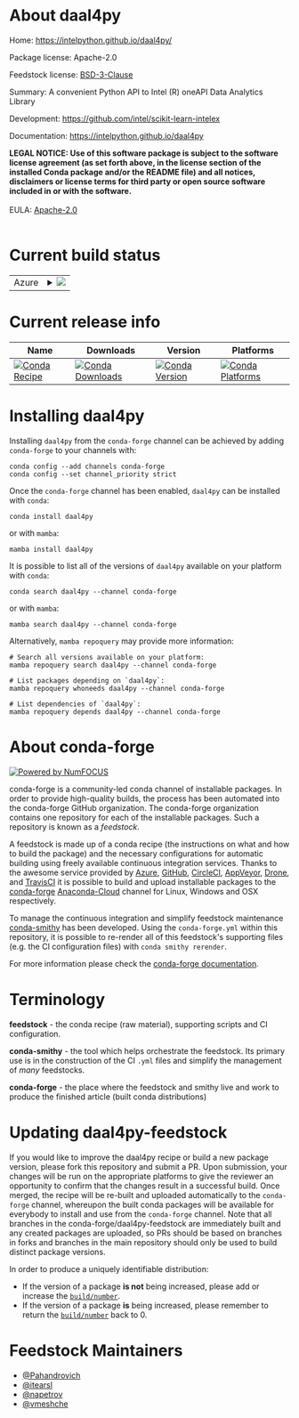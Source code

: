 About daal4py
=============

Home: https://intelpython.github.io/daal4py/

Package license: Apache-2.0

Feedstock license: [BSD-3-Clause](https://github.com/conda-forge/daal4py-feedstock/blob/main/LICENSE.txt)

Summary: A convenient Python API to Intel (R) oneAPI Data Analytics Library

Development: https://github.com/intel/scikit-learn-intelex

Documentation: https://intelpython.github.io/daal4py

<strong>LEGAL NOTICE: Use of this software package is subject to the
software license agreement (as set forth above, in the license section of
the installed Conda package and/or the README file) and all notices,
disclaimers or license terms for third party or open source software
included in or with the software.</strong>
<br/><br/>
EULA: <a href="https://opensource.org/licenses/Apache-2.0" target="_blank">Apache-2.0</a>
<br/><br/>


Current build status
====================


<table>
    
  <tr>
    <td>Azure</td>
    <td>
      <details>
        <summary>
          <a href="https://dev.azure.com/conda-forge/feedstock-builds/_build/latest?definitionId=11100&branchName=main">
            <img src="https://dev.azure.com/conda-forge/feedstock-builds/_apis/build/status/daal4py-feedstock?branchName=main">
          </a>
        </summary>
        <table>
          <thead><tr><th>Variant</th><th>Status</th></tr></thead>
          <tbody><tr>
              <td>linux_64_numpy1.19python3.7.____cpython</td>
              <td>
                <a href="https://dev.azure.com/conda-forge/feedstock-builds/_build/latest?definitionId=11100&branchName=main">
                  <img src="https://dev.azure.com/conda-forge/feedstock-builds/_apis/build/status/daal4py-feedstock?branchName=main&jobName=linux&configuration=linux_64_numpy1.19python3.7.____cpython" alt="variant">
                </a>
              </td>
            </tr><tr>
              <td>linux_64_numpy1.19python3.8.____cpython</td>
              <td>
                <a href="https://dev.azure.com/conda-forge/feedstock-builds/_build/latest?definitionId=11100&branchName=main">
                  <img src="https://dev.azure.com/conda-forge/feedstock-builds/_apis/build/status/daal4py-feedstock?branchName=main&jobName=linux&configuration=linux_64_numpy1.19python3.8.____cpython" alt="variant">
                </a>
              </td>
            </tr><tr>
              <td>linux_64_numpy1.19python3.9.____cpython</td>
              <td>
                <a href="https://dev.azure.com/conda-forge/feedstock-builds/_build/latest?definitionId=11100&branchName=main">
                  <img src="https://dev.azure.com/conda-forge/feedstock-builds/_apis/build/status/daal4py-feedstock?branchName=main&jobName=linux&configuration=linux_64_numpy1.19python3.9.____cpython" alt="variant">
                </a>
              </td>
            </tr><tr>
              <td>linux_64_numpy1.21python3.10.____cpython</td>
              <td>
                <a href="https://dev.azure.com/conda-forge/feedstock-builds/_build/latest?definitionId=11100&branchName=main">
                  <img src="https://dev.azure.com/conda-forge/feedstock-builds/_apis/build/status/daal4py-feedstock?branchName=main&jobName=linux&configuration=linux_64_numpy1.21python3.10.____cpython" alt="variant">
                </a>
              </td>
            </tr><tr>
              <td>osx_64_numpy1.19python3.7.____cpython</td>
              <td>
                <a href="https://dev.azure.com/conda-forge/feedstock-builds/_build/latest?definitionId=11100&branchName=main">
                  <img src="https://dev.azure.com/conda-forge/feedstock-builds/_apis/build/status/daal4py-feedstock?branchName=main&jobName=osx&configuration=osx_64_numpy1.19python3.7.____cpython" alt="variant">
                </a>
              </td>
            </tr><tr>
              <td>osx_64_numpy1.19python3.8.____cpython</td>
              <td>
                <a href="https://dev.azure.com/conda-forge/feedstock-builds/_build/latest?definitionId=11100&branchName=main">
                  <img src="https://dev.azure.com/conda-forge/feedstock-builds/_apis/build/status/daal4py-feedstock?branchName=main&jobName=osx&configuration=osx_64_numpy1.19python3.8.____cpython" alt="variant">
                </a>
              </td>
            </tr><tr>
              <td>osx_64_numpy1.19python3.9.____cpython</td>
              <td>
                <a href="https://dev.azure.com/conda-forge/feedstock-builds/_build/latest?definitionId=11100&branchName=main">
                  <img src="https://dev.azure.com/conda-forge/feedstock-builds/_apis/build/status/daal4py-feedstock?branchName=main&jobName=osx&configuration=osx_64_numpy1.19python3.9.____cpython" alt="variant">
                </a>
              </td>
            </tr><tr>
              <td>osx_64_numpy1.21python3.10.____cpython</td>
              <td>
                <a href="https://dev.azure.com/conda-forge/feedstock-builds/_build/latest?definitionId=11100&branchName=main">
                  <img src="https://dev.azure.com/conda-forge/feedstock-builds/_apis/build/status/daal4py-feedstock?branchName=main&jobName=osx&configuration=osx_64_numpy1.21python3.10.____cpython" alt="variant">
                </a>
              </td>
            </tr><tr>
              <td>win_64_numpy1.19python3.7.____cpython</td>
              <td>
                <a href="https://dev.azure.com/conda-forge/feedstock-builds/_build/latest?definitionId=11100&branchName=main">
                  <img src="https://dev.azure.com/conda-forge/feedstock-builds/_apis/build/status/daal4py-feedstock?branchName=main&jobName=win&configuration=win_64_numpy1.19python3.7.____cpython" alt="variant">
                </a>
              </td>
            </tr><tr>
              <td>win_64_numpy1.19python3.8.____cpython</td>
              <td>
                <a href="https://dev.azure.com/conda-forge/feedstock-builds/_build/latest?definitionId=11100&branchName=main">
                  <img src="https://dev.azure.com/conda-forge/feedstock-builds/_apis/build/status/daal4py-feedstock?branchName=main&jobName=win&configuration=win_64_numpy1.19python3.8.____cpython" alt="variant">
                </a>
              </td>
            </tr><tr>
              <td>win_64_numpy1.19python3.9.____cpython</td>
              <td>
                <a href="https://dev.azure.com/conda-forge/feedstock-builds/_build/latest?definitionId=11100&branchName=main">
                  <img src="https://dev.azure.com/conda-forge/feedstock-builds/_apis/build/status/daal4py-feedstock?branchName=main&jobName=win&configuration=win_64_numpy1.19python3.9.____cpython" alt="variant">
                </a>
              </td>
            </tr><tr>
              <td>win_64_numpy1.21python3.10.____cpython</td>
              <td>
                <a href="https://dev.azure.com/conda-forge/feedstock-builds/_build/latest?definitionId=11100&branchName=main">
                  <img src="https://dev.azure.com/conda-forge/feedstock-builds/_apis/build/status/daal4py-feedstock?branchName=main&jobName=win&configuration=win_64_numpy1.21python3.10.____cpython" alt="variant">
                </a>
              </td>
            </tr>
          </tbody>
        </table>
      </details>
    </td>
  </tr>
</table>

Current release info
====================

| Name | Downloads | Version | Platforms |
| --- | --- | --- | --- |
| [![Conda Recipe](https://img.shields.io/badge/recipe-daal4py-green.svg)](https://anaconda.org/conda-forge/daal4py) | [![Conda Downloads](https://img.shields.io/conda/dn/conda-forge/daal4py.svg)](https://anaconda.org/conda-forge/daal4py) | [![Conda Version](https://img.shields.io/conda/vn/conda-forge/daal4py.svg)](https://anaconda.org/conda-forge/daal4py) | [![Conda Platforms](https://img.shields.io/conda/pn/conda-forge/daal4py.svg)](https://anaconda.org/conda-forge/daal4py) |

Installing daal4py
==================

Installing `daal4py` from the `conda-forge` channel can be achieved by adding `conda-forge` to your channels with:

```
conda config --add channels conda-forge
conda config --set channel_priority strict
```

Once the `conda-forge` channel has been enabled, `daal4py` can be installed with `conda`:

```
conda install daal4py
```

or with `mamba`:

```
mamba install daal4py
```

It is possible to list all of the versions of `daal4py` available on your platform with `conda`:

```
conda search daal4py --channel conda-forge
```

or with `mamba`:

```
mamba search daal4py --channel conda-forge
```

Alternatively, `mamba repoquery` may provide more information:

```
# Search all versions available on your platform:
mamba repoquery search daal4py --channel conda-forge

# List packages depending on `daal4py`:
mamba repoquery whoneeds daal4py --channel conda-forge

# List dependencies of `daal4py`:
mamba repoquery depends daal4py --channel conda-forge
```


About conda-forge
=================

[![Powered by
NumFOCUS](https://img.shields.io/badge/powered%20by-NumFOCUS-orange.svg?style=flat&colorA=E1523D&colorB=007D8A)](https://numfocus.org)

conda-forge is a community-led conda channel of installable packages.
In order to provide high-quality builds, the process has been automated into the
conda-forge GitHub organization. The conda-forge organization contains one repository
for each of the installable packages. Such a repository is known as a *feedstock*.

A feedstock is made up of a conda recipe (the instructions on what and how to build
the package) and the necessary configurations for automatic building using freely
available continuous integration services. Thanks to the awesome service provided by
[Azure](https://azure.microsoft.com/en-us/services/devops/), [GitHub](https://github.com/),
[CircleCI](https://circleci.com/), [AppVeyor](https://www.appveyor.com/),
[Drone](https://cloud.drone.io/welcome), and [TravisCI](https://travis-ci.com/)
it is possible to build and upload installable packages to the
[conda-forge](https://anaconda.org/conda-forge) [Anaconda-Cloud](https://anaconda.org/)
channel for Linux, Windows and OSX respectively.

To manage the continuous integration and simplify feedstock maintenance
[conda-smithy](https://github.com/conda-forge/conda-smithy) has been developed.
Using the ``conda-forge.yml`` within this repository, it is possible to re-render all of
this feedstock's supporting files (e.g. the CI configuration files) with ``conda smithy rerender``.

For more information please check the [conda-forge documentation](https://conda-forge.org/docs/).

Terminology
===========

**feedstock** - the conda recipe (raw material), supporting scripts and CI configuration.

**conda-smithy** - the tool which helps orchestrate the feedstock.
                   Its primary use is in the construction of the CI ``.yml`` files
                   and simplify the management of *many* feedstocks.

**conda-forge** - the place where the feedstock and smithy live and work to
                  produce the finished article (built conda distributions)


Updating daal4py-feedstock
==========================

If you would like to improve the daal4py recipe or build a new
package version, please fork this repository and submit a PR. Upon submission,
your changes will be run on the appropriate platforms to give the reviewer an
opportunity to confirm that the changes result in a successful build. Once
merged, the recipe will be re-built and uploaded automatically to the
`conda-forge` channel, whereupon the built conda packages will be available for
everybody to install and use from the `conda-forge` channel.
Note that all branches in the conda-forge/daal4py-feedstock are
immediately built and any created packages are uploaded, so PRs should be based
on branches in forks and branches in the main repository should only be used to
build distinct package versions.

In order to produce a uniquely identifiable distribution:
 * If the version of a package **is not** being increased, please add or increase
   the [``build/number``](https://docs.conda.io/projects/conda-build/en/latest/resources/define-metadata.html#build-number-and-string).
 * If the version of a package **is** being increased, please remember to return
   the [``build/number``](https://docs.conda.io/projects/conda-build/en/latest/resources/define-metadata.html#build-number-and-string)
   back to 0.

Feedstock Maintainers
=====================

* [@Pahandrovich](https://github.com/Pahandrovich/)
* [@itearsl](https://github.com/itearsl/)
* [@napetrov](https://github.com/napetrov/)
* [@vmeshche](https://github.com/vmeshche/)

